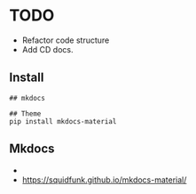 
# TODO

* Refactor code structure
* Add CD docs.


## Install

```
## mkdocs

## Theme
pip install mkdocs-material
```


## Mkdocs

*
* https://squidfunk.github.io/mkdocs-material/
